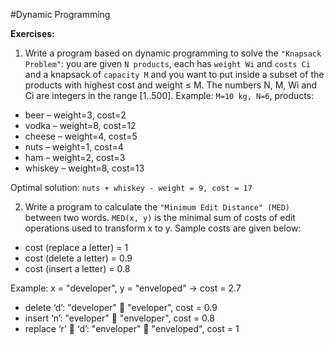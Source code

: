 #Dynamic Programming

**Exercises:**

01. Write a program based on dynamic programming to solve the ``"Knapsack Problem"``: you are given ``N products``, each has ``weight Wi`` and ``costs Ci`` and a knapsack of ``capacity M`` and you want to put inside a subset of the products with highest cost and weight ≤ M. The numbers N, M, Wi and Ci are integers in the range [1..500]. Example: ``M=10 kg, N=6``, products:

 * beer – weight=3, cost=2
 * vodka – weight=8, cost=12
 * cheese – weight=4, cost=5
 * nuts – weight=1, cost=4
 * ham – weight=2, cost=3
 * whiskey – weight=8, cost=13

 Optimal solution: ``nuts + whiskey - weight = 9, cost = 17``
 
02. Write a program to calculate the ``"Minimum Edit Distance" (MED)`` between two words. ``MED(x, y)`` is the minimal sum of costs of edit operations used to transform x to y. Sample costs are given below:

 * cost (replace a letter) = 1
 * cost (delete a letter) = 0.9
 * cost (insert a letter) = 0.8

 Example: x = "developer", y = "enveloped" -> cost = 2.7 
 * delete ‘d’:  "developer"  "eveloper", cost = 0.9
 * insert ‘n’:  "eveloper"  "enveloper", cost = 0.8
 * replace ‘r’  ‘d’:  "enveloper"  "enveloped", cost = 1


